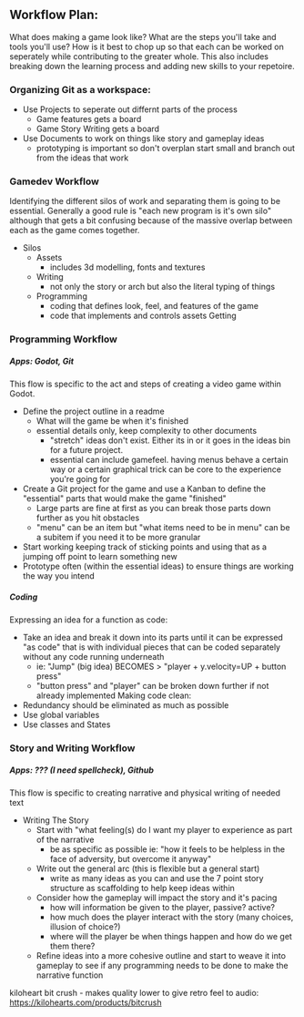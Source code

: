 ## Workflow Plan:
What does making a game look like? What are the steps you'll take and tools you'll use? How is it best to chop up so that each can be worked on seperately while contributing to the greater whole. This also includes breaking down the learning process and adding new skills to your repetoire.

### Organizing Git as a workspace:
  - Use Projects to seperate out differnt parts of the process
    - Game features gets a board
    - Game Story Writing gets a board
  - Use Documents to work on things like story and gameplay ideas
    - prototyping is important so don't overplan start small and branch out from the ideas that work

### Gamedev Workflow
Identifying the different silos of work and separating them is going to be essential. Generally a good rule is "each new program is it's own silo" although that gets a bit confusing because of the massive overlap between each as the game comes together.
  - Silos
    - Assets
      - includes 3d modelling, fonts and textures
    - Writing
      - not only the story or arch but also the literal typing of things
    - Programming
      - coding that defines look, feel, and features of the game
      - code that implements and controls assets
Getting 

### Programming Workflow
##### Apps: Godot, Git
This flow is specific to the act and steps of creating a video game within Godot.
  - Define the project outline in a readme
    - What will the game be when it's finished
    - essential details only, keep complexity to other documents
      - "stretch" ideas don't exist. Either its in or it goes in the ideas bin for a future project.
      - essential can include gamefeel. having menus behave a certain way or a certain graphical trick can be core to the experience you're going for
  - Create a Git project for the game and use a Kanban to define the "essential" parts that would make the game "finished" 
    - Large parts are fine at first as you can break those parts down further as you hit obstacles
    - "menu" can be an item but "what items need to be in menu" can be a subitem if you need it to be more granular
  - Start working keeping track of sticking points and using that as a jumping off point to learn something new
  - Prototype often (within the essential ideas) to ensure things are working the way you intend

##### Coding
Expressing an idea for a function as code:
  - Take an idea and break it down into its parts until it can be expressed "as code" that is with individual pieces that can be coded separately without any code running underneath
    - ie: "Jump" (big idea) BECOMES > "player + y.velocity=UP + button press"
    - "button press" and "player" can be broken down further if not already implemented
Making code clean:
  - Redundancy should be eliminated as much as possible
  - Use global variables
  - Use classes and States

### Story and Writing Workflow
##### Apps: ??? (I need spellcheck), Github
This flow is specific to creating narrative and physical writing of needed text
  - Writing The Story
    - Start with "what feeling(s) do I want my player to experience as part of the narrative
      - be as specific as possible ie: "how it feels to be helpless in the face of adversity, but overcome it anyway"
    - Write out the general arc (this is flexible but a general start)
      - write as many ideas as you can and use the 7 point story structure as scaffolding to help keep ideas within 
    - Consider how the gameplay will impact the story and it's pacing
      - how will information be given to the player, passive? active?
      - how much does the player interact with the story (many choices, illusion of choice?)
      - where will the player be when things happen and how do we get them there?
    - Refine ideas into a more cohesive outline and start to weave it into gameplay to see if any programming needs to be done to make the narrative function

kiloheart bit crush - makes quality lower to give retro feel to audio: https://kilohearts.com/products/bitcrush

